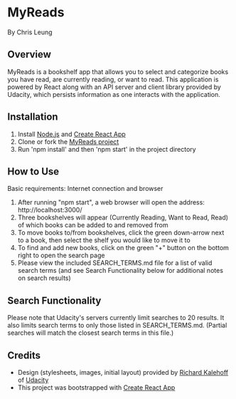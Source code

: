 MyReads
=======
By Chris Leung

Overview
--------
MyReads is a bookshelf app that allows you to select and categorize books you have read, are currently reading, or want to read. This application is powered by React along with an API server and client library provided by Udacity, which persists information as one interacts with the application.

Installation
------------
1. Install [Node.js](https://nodejs.org/en/) and [Create React App](https://github.com/facebookincubator/create-react-app)
2. Clone or fork the [MyReads project](https://github.com/chrislzm/MyReads)
3. Run 'npm install' and then 'npm start' in the project directory

How to Use
----------
Basic requirements: Internet connection and browser

1. After running "npm start", a web browser will open the address: http://localhost:3000/
2. Three bookshelves will appear (Currently Reading, Want to Read, Read) of which books can be added to and removed from
3. To move books to/from bookshelves, click the green down-arrow next to a book, then select the shelf you would like to move it to
4. To find and add new books, click on the green "+" button on the bottom right to open the search page
5. Please view the included SEARCH_TERMS.md file for a list of valid search terms (and see Search Functionality below for additional notes on search results)

Search Functionality
--------------------
Please note that Udacity's servers currently limit searches to 20 results. It also limits search terms to only those listed in SEARCH_TERMS.md. (Partial searches will match the closest search terms in this file.)

Credits
-------
* Design (stylesheets, images, initial layout) provided by [Richard Kalehoff](https://github.com/richardkalehoff) of [Udacity](https://udacity.com)
* This project was bootstrapped with [Create React App](https://github.com/facebookincubator/create-react-app)
